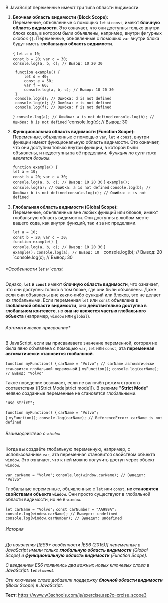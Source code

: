 В JavaScript переменные имеют три типа области видимости:

1. **Блочная область видимости (Block Scope):**  
    Переменные, объявленные с помощью `let` и `const`, имеют **блочную область видимости**. Это означает, что они доступны только внутри блока кода, в котором были объявлены, например, внутри фигурных скобок `{}`.  Переменные, объявленные с помощью `var` внутри блока будут иметь **глобальную область видимости**.
    
    `{`
	    `let a = 10;`     
	    `const b = 20;`
	    `var c = 30; `    
	    `console.log(a, b, c); // Вывод: 10 20 30` 
	    
	    function example() {
		    let d = 40;
		    const e = 50;
		    var f = 60;
		    console.log(a, b, c); // Вывод: 10 20 30
	    } 
	    console.log(d); // Ошибка: d is not defined 
	    console.log(e); // Ошибка: e is not defined 
	    console.log(f); // Ошибка: f is not defined 
    `}` 
    `console.log(a); // Ошибка: a is not defined` 
    `console.log(b); // Ошибка: b is not defined`
    `console.log(c); // Вывод: 30 
    
2. **Функциональная область видимости (Function Scope):**  
    Переменные, объявленные с помощью `var`, `let` и `const`, внутри функции имеют функциональную область видимости. Это означает, что они доступны только внутри функции, в которой были объявлены, и недоступны за её пределами. 
    *Функция по сути тоже является блоком.*
    
    `function example() {`     
	    `let a = 10;`     
	    `const b = 20;`
	    `var c = 30; `     
	    `console.log(a, b, c); // Вывод: 10 20 30` 
    `}` 
    `example();` 
    `console.log(a); // Ошибка: a is not defined` 
    `console.log(b); // Ошибка: b is not defined`
    `console.log(c); // Ошибка: c is not defined`
    
3. **Глобальная область видимости (Global Scope):**  
    Переменные, объявленные вне любых функций или блоков, имеют глобальную область видимости. Они доступны в любом месте вашего кода, как внутри функций, так и за их пределами.
    
	`let a = 10;`     
	`const b = 20;`
	`var c = 30; `     
    `function example() {`     
	    `console.log(a, b, c); // Вывод: 10 20 30` 
    `}`  
    `example();` 
    `console.log(a); // Вывод: 10 
    `console.log(b); // Вывод: 20
    `console.log(c); // Вывод: 30

###### *Особенности `let` и `const
Однако, **`let` и `const`** имеют **блочную область видимости**, что означает, что они доступны только в том блоке, где они были объявлены. Даже если они объявлены вне каких-либо функций или блоков, это не делает их глобальными. 
Если переменная `let` или `const` объявлена **в глобальной области видимости**, она **действительно доступна в глобальном контексте**, но **она не является частью глобального объекта** (например, `window` или `global`).
###### Автоматическое присвоение*
В JavaScript, если вы присваиваете значение переменной, которая не была явно объявлена с помощью `var`, `let` или `const`, эта **переменная автоматически становится глобальной**. 

`function myFunction() {` 
	`carName = "Volvo"; // carName автоматически становится глобальной переменной` 
`}` 
`myFunction();` 
`console.log(carName); // Вывод: "Volvo"`

Такое поведение возникает, если не включён режим строгого соответствия ([[Strict Mode|strict mode]]). 
В режиме **"Strict Mode"** неявно созданные переменные не становятся глобальными.

`"use strict";` 

`function myFunction() {` 
	`carName = "Volvo";`  
`}`
`myFunction();` 
`console.log(carName); // ReferenceError: carName is not defined`

###### *Взаимодействие с* `window`
Когда вы создаёте глобальную переменную, например, с использованием `var`, эта переменная становится свойством объекта `window`. Это означает, что к ней можно получить доступ через объект `window`.

`var carName = "Volvo";` 
`console.log(window.carName); // Выведет: "Volvo"`

Глобальные переменные, объявленные с `let` или `const`, **не становятся свойствами объекта `window`**. Они просто существуют в глобальной области видимости, но не в `window`.

`let carName = "Volvo";` 
`const carNumber = "AA999A";` 
`console.log(window.carName); // Выведет: undefined`
`console.log(window.carNumber); // Выведет: undefined`

###### *История*
*До появления [[ES6+ особенности |ES6 (2015)]] переменные в JavaScript имели только **глобальную область видимости** (Global Scope) и **функциональную область видимости** (Function Scope).*

*С введением ES6 появились два важных новых ключевых слова в JavaScript: **`let`** и **`const`**.*

*Эти ключевые слова добавили поддержку **блочной области видимости** (Block Scope) в JavaScript.*

**Тест**: https://www.w3schools.com/js/exercise.asp?x=xrcise_scope3